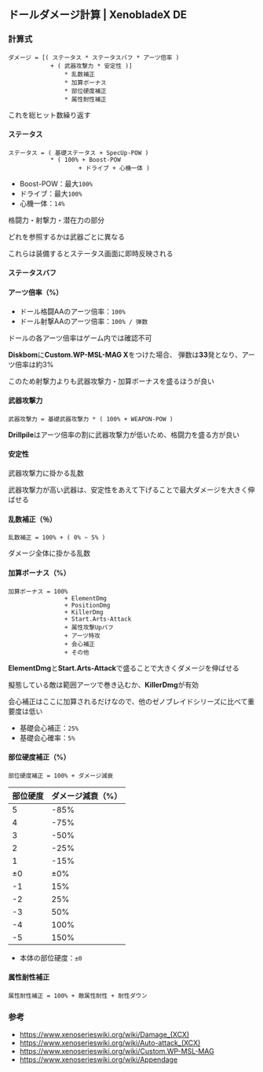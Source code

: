 ## ドールダメージ計算 | XenobladeX DE

### 計算式

```plaintext
ダメージ = [( ステータス * ステータスバフ * アーツ倍率 )
            + ( 武器攻撃力 * 安定性 )]
                * 乱数補正
                * 加算ボーナス
                * 部位硬度補正
                * 属性耐性補正
```
これを総ヒット数繰り返す

#### ステータス

```plaintext
ステータス = ( 基礎ステータス + SpecUp-POW )
            * ( 100% + Boost-POW
                    + ドライブ + 心機一体 )
```

- Boost-POW：最大`100%`
- ドライブ：最大`100%`
- 心機一体：`14%`

格闘力・射撃力・潜在力の部分

どれを参照するかは武器ごとに異なる

これらは装備するとステータス画面に即時反映される

#### ステータスバフ



#### アーツ倍率（%）
- ドール格闘AAのアーツ倍率：`100%`
- ドール射撃AAのアーツ倍率：`100% / 弾数`

ドールの各アーツ倍率はゲーム内では確認不可

**Diskbom**に**Custom.WP-MSL-MAG Ⅹ**をつけた場合、
弾数は**33**発となり、アーツ倍率は約3%

このため射撃力よりも武器攻撃力・加算ボーナスを盛るほうが良い

#### 武器攻撃力

```plaintext
武器攻撃力 = 基礎武器攻撃力 * ( 100% + WEAPON-POW )
```

**Drillpile**はアーツ倍率の割に武器攻撃力が低いため、格闘力を盛る方が良い

#### 安定性

武器攻撃力に掛かる乱数

武器攻撃力が高い武器は、安定性をあえて下げることで最大ダメージを大きく伸ばせる

#### 乱数補正（％）

```plaintext
乱数補正 = 100% + ( 0% ~ 5% )
```

ダメージ全体に掛かる乱数

#### 加算ボーナス（%）

```plaintext
加算ボーナス = 100%
                + ElementDmg
                + PositionDmg
                + KillerDmg
                + Start.Arts-Attack
                + 属性攻撃Upバフ
                + アーツ特攻
                + 会心補正
                + その他
```
**ElementDmg**と**Start.Arts-Attack**で盛ることで大きくダメージを伸ばせる

擬態している敵は範囲アーツで巻き込むか、**KillerDmg**が有効

会心補正はここに加算されるだけなので、他のゼノブレイドシリーズに比べて重要度は低い
- 基礎会心補正：`25%`
- 基礎会心確率：`5%`

#### 部位硬度補正（%）
```plaintext
部位硬度補正 = 100% + ダメージ減衰
```

| 部位硬度 | ダメージ減衰（%） |
| -------- | ----------------- |
| 5        | -85%              |
| 4        | -75%              |
| 3        | -50%              |
| 2        | -25%              |
| 1        | -15%              |
| ±0       | ±0%               |
| -1       | 15%               |
| -2       | 25%               |
| -3       | 50%               |
| -4       | 100%              |
| -5       | 150%              |

- 本体の部位硬度：`±0`

#### 属性耐性補正

```plaintext
属性耐性補正 = 100% + 敵属性耐性 + 耐性ダウン
```

### 参考
- https://www.xenoserieswiki.org/wiki/Damage_(XCX)
- https://www.xenoserieswiki.org/wiki/Auto-attack_(XCX)
- https://www.xenoserieswiki.org/wiki/Custom.WP-MSL-MAG
- https://www.xenoserieswiki.org/wiki/Appendage
